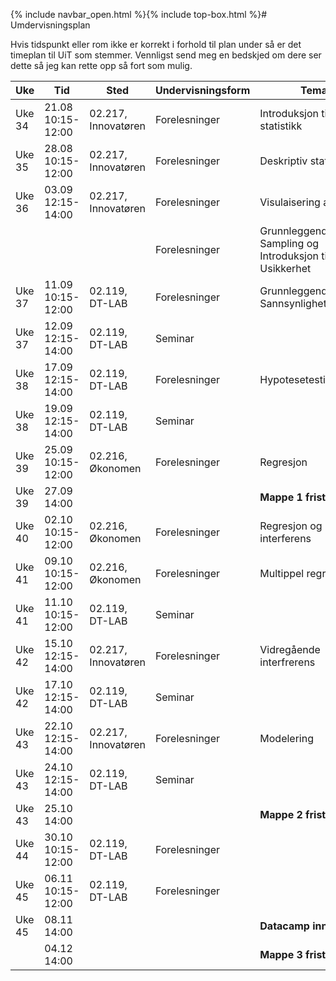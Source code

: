 
{% include navbar_open.html %}{% include top-box.html %}# Umdervisningsplan

Hvis tidspunkt eller rom ikke er korrekt i forhold til plan under så er det timeplan til UiT som stemmer. Vennligst send meg en bedskjed om dere ser dette så jeg kan rette opp så fort som mulig.

| Uke | Tid            | Sted            |Undervisningsform | Tema               | Ressurser <img width=200> |
|----|----------------|-----------------|--------------------|--------------------|--------------------|
| Uke 34 | 21.08  10:15-12:00  | 02.217, Innovatøren | Forelesninger | Introduksjon til statistikk |  [Forelesning]("https://github.com/uit-sok-2009-h24-v3/uit-sok-2009-h24-v3.github.io/blob/main/forelesning/Forelesning_1_sok2009_h24.html")  [Kode]("https://github.com/uit-sok-2009-h24-v3/uit-sok-2009-h24-v3.github.io/blob/main/forelesning/Forelesning_1_sok2009_h24.qmd") |
| Uke 35 | 28.08  10:15-12:00  | 02.217, Innovatøren | Forelesninger | Deskriptiv statistikk | [Forelesning]("https://github.com/uit-sok-2009-h24-v3/uit-sok-2009-h24-v3.github.io/blob/main/forelesning/Forelesning_2_sok2009_h24.html") [Kode]('https://github.com/uit-sok-2009-h24-v3/uit-sok-2009-h24-v3.github.io/blob/main/forelesning/Forelesning_2_sok2009_h24.qmd')  |
| Uke 36 | 03.09  12:15-14:00  | 02.217, Innovatøren | Forelesninger | Visulaisering av datav |  |
|  |  | | Forelesninger | Grunnleggende Sampling og Introduksjon til Usikkerhet |  |
| Uke 37 | 11.09  10:15-12:00  | 02.119, DT-LAB | Forelesninger | Grunnleggende Sannsynlighetsregning |  |
| Uke 37 | 12.09  12:15-14:00  | 02.119, DT-LAB | Seminar |  |  |
| Uke 38 | 17.09  12:15-14:00  | 02.119, DT-LAB | Forelesninger | Hypotesetesting |  |
| Uke 38 | 19.09  12:15-14:00  | 02.119, DT-LAB | Seminar |  |  |
| Uke 39 | 25.09  10:15-12:00  | 02.216, Økonomen | Forelesninger | Regresjon |  |
| Uke 39 | 27.09  14:00 | || **Mappe 1 frist** |
| Uke 40 | 02.10  10:15-12:00  | 02.216, Økonomen | Forelesninger | Regresjon og interferens |  |
| Uke 41 | 09.10  10:15-12:00  | 02.216, Økonomen | Forelesninger | Multippel regresjon |  |
| Uke 41 | 11.10  10:15-12:00  | 02.119, DT-LAB | Seminar |  |  |
| Uke 42 | 15.10  12:15-14:00  | 02.217, Innovatøren | Forelesninger | Vidregående interfrerens |  |
| Uke 42 | 17.10  12:15-14:00  | 02.119, DT-LAB | Seminar |  |  |
| Uke 43 | 22.10  12:15-14:00  | 02.217, Innovatøren | Forelesninger | Modelering |  |
| Uke 43 | 24.10  12:15-14:00  | 02.119, DT-LAB | Seminar |  |  |
| Uke 43 | 25.10  14:00 | | | **Mappe 2 frist** | 
| Uke 44 | 30.10  10:15-12:00  | 02.119, DT-LAB | Forelesninger |  |  |
| Uke 45 | 06.11  10:15-12:00  | 02.119, DT-LAB | Forelesninger |  |  |
| Uke 45 | 08.11  14:00    ||| **Datacamp innlevering**
|  | 04.12 14:00 |  | | **Mappe 3 frist** |
